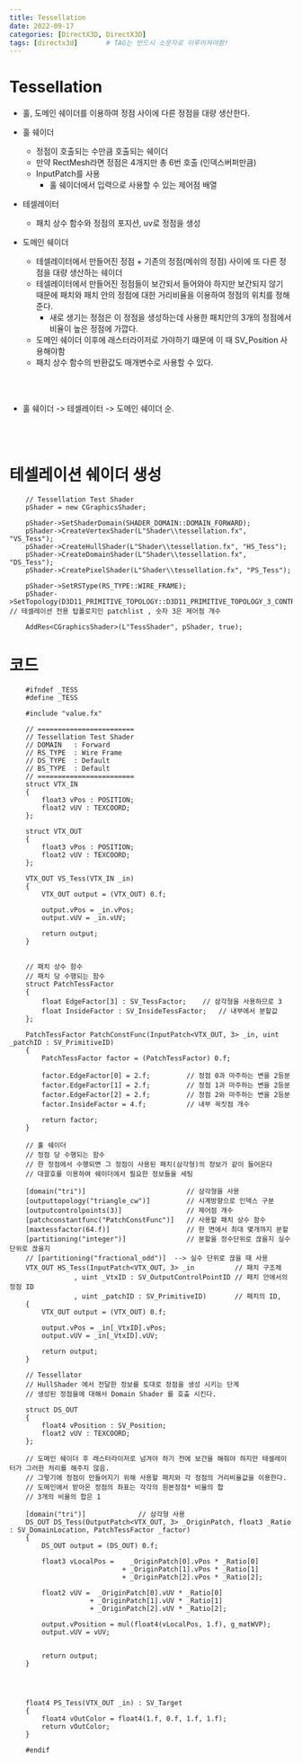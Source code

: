 ```yaml
---
title: Tessellation
date: 2022-09-17
categories: [DirectX3D, DirectX3D]
tags: [directx3d]		# TAG는 반드시 소문자로 이루어져야함!
---
```


Tessellation
==================
* 훌, 도메인 쉐이더를 이용하여 정점 사이에 다른 정점을 대량 생산한다.
* 훌 쉐이더
  * 정점이 호출되는 수만큼 호출되는 쉐이더
  * 만약 RectMesh라면 정점은 4개지만 총 6번 호출 (인덱스버퍼만큼)
  * InputPatch를 사용
    * 훌 쉐이더에서 입력으로 사용할 수 있는 제어점 배열

* 테셀레이터
  * 패치 상수 함수와 정점의 포지션, uv로 정점을 생성
  
* 도메인 쉐이더
  * 테셀레이터에서 만들어진 정점 + 기존의 정점(메쉬의 정점) 사이에 또 다른 정점을 대량 생산하는 쉐이더
  * 테셀레이터에서 만들어진 정점들이 보간되서 들어와야 하지만 보간되지 않기 때문에 패치와 패치 안의 정점에 대한 거리비율을 이용하여 정점의 위치를 정해준다.
    * 새로 생기는 정점은 이 정점을 생성하는데 사용한 패치안의 3개의 정점에서 비율이 높은 정점에 가깝다.
  * 도메인 쉐이더 이후에 래스터라이저로 가야하기 떄문에 이 때 SV_Position 사용해야함
  * 패치 상수 함수의 반환값도 매개변수로 사용할 수 있다.

<br><br>

* 훌 쉐이더 -> 테셀레이터 -> 도메인 쉐이더 순.

<br><br>

테셀레이션 쉐이더 생성
=======================

        // Tessellation Test Shader
        pShader = new CGraphicsShader;

        pShader->SetShaderDomain(SHADER_DOMAIN::DOMAIN_FORWARD);
        pShader->CreateVertexShader(L"Shader\\tessellation.fx", "VS_Tess");
        pShader->CreateHullShader(L"Shader\\tessellation.fx", "HS_Tess");
        pShader->CreateDomainShader(L"Shader\\tessellation.fx", "DS_Tess");
        pShader->CreatePixelShader(L"Shader\\tessellation.fx", "PS_Tess");

        pShader->SetRSType(RS_TYPE::WIRE_FRAME);
        pShader->SetTopology(D3D11_PRIMITIVE_TOPOLOGY::D3D11_PRIMITIVE_TOPOLOGY_3_CONTROL_POINT_PATCHLIST); // 테셀레이션 전용 탑폴로지인 patchlist , 숫자 3은 제어점 개수
        
        AddRes<CGraphicsShader>(L"TessShader", pShader, true);

코드
==================

        #ifndef _TESS
        #define _TESS

        #include "value.fx"

        // ========================
        // Tessellation Test Shader
        // DOMAIN   : Forward
        // RS_TYPE  : Wire Frame
        // DS_TYPE  : Default
        // BS_TYPE  : Default
        // ========================
        struct VTX_IN
        {
            float3 vPos : POSITION;
            float2 vUV : TEXCOORD;
        };

        struct VTX_OUT
        {
            float3 vPos : POSITION;
            float2 vUV : TEXCOORD;
        };

        VTX_OUT VS_Tess(VTX_IN _in)
        {
            VTX_OUT output = (VTX_OUT) 0.f;
            
            output.vPos = _in.vPos;
            output.vUV = _in.vUV;
            
            return output;
        }


        // 패치 상수 함수
        // 패치 당 수행되는 함수
        struct PatchTessFactor
        {
            float EdgeFactor[3] : SV_TessFactor;    // 삼각형을 사용하므로 3
            float InsideFactor : SV_InsideTessFactor;   // 내부에서 분할값
        };

        PatchTessFactor PatchConstFunc(InputPatch<VTX_OUT, 3> _in, uint _patchID : SV_PrimitiveID)
        {
            PatchTessFactor factor = (PatchTessFactor) 0.f;
            
            factor.EdgeFactor[0] = 2.f;         // 정점 0과 마주하는 변을 2등분
            factor.EdgeFactor[1] = 2.f;         // 정점 1과 마주하는 변을 2등분
            factor.EdgeFactor[2] = 2.f;         // 정점 2와 마주하는 변을 2등분 
            factor.InsideFactor = 4.f;          // 내부 꼭짓점 개수
            
            return factor;
        }

        // 훌 쉐이더
        // 정점 당 수행되는 함수
        // 한 정점에서 수행되면 그 정점이 사용된 패치(삼각형)의 정보가 같이 들어온다
        // 대괄호를 이용하여 쉐이더에서 필요한 정보들을 세팅

        [domain("tri")]                         // 삼각형을 사용
        [outputtopology("triangle_cw")]         // 시계방향으로 인덱스 구분
        [outputcontrolpoints(3)]                // 제어점 개수
        [patchconstantfunc("PatchConstFunc")]   // 사용할 패치 상수 함수
        [maxtessfactor(64.f)]                   // 한 면에서 최대 몇개까지 분할
        [partitioning("integer")]               // 분할을 정수단위로 끊을지 실수단위로 끊을지
        // [partitioning("fractional_odd")]  --> 실수 단위로 끊을 때 사용
        VTX_OUT HS_Tess(InputPatch<VTX_OUT, 3> _in          // 패치 구조체
                    , uint _VtxID : SV_OutputControlPointID // 패치 안에서의 정점 ID
                    , uint _patchID : SV_PrimitiveID)       // 패치의 ID,
        {
            VTX_OUT output = (VTX_OUT) 0.f;

            output.vPos = _in[_VtxID].vPos;
            output.vUV = _in[_VtxID].vUV;
            
            return output;
        }

        // Tessellator
        // HullShader 에서 전달한 정보를 토대로 정점을 생성 시키는 단계
        // 생성된 정점을에 대해서 Domain Shader 를 호출 시킨다.

        struct DS_OUT
        {
            float4 vPosition : SV_Position;
            float2 vUV : TEXCOORD;
        };

        // 도메인 쉐이더 후 래스터라이저로 넘겨야 하기 전에 보간을 해줘야 하지만 테셀레이터가 그러한 처리를 해주지 않음.
        // 그렇기에 정점이 만들어지기 위해 사용할 패치와 각 정점의 거리비율값을 이용한다.
        // 도메인에서 받아온 정점의 좌표는 각각의 원본정점* 비율의 합 
        // 3개의 비율의 합은 1

        [domain("tri")]             // 삼각형 사용
        DS_OUT DS_Tess(OutputPatch<VTX_OUT, 3> _OriginPatch, float3 _Ratio : SV_DomainLocation, PatchTessFactor _factor)
        {
            DS_OUT output = (DS_OUT) 0.f;

            float3 vLocalPos =    _OriginPatch[0].vPos * _Ratio[0] 
                                + _OriginPatch[1].vPos * _Ratio[1] 
                                + _OriginPatch[2].vPos * _Ratio[2];
            
            float2 vUV =  _OriginPatch[0].vUV * _Ratio[0]
                        + _OriginPatch[1].vUV * _Ratio[1]
                        + _OriginPatch[2].vUV * _Ratio[2];
            
            output.vPosition = mul(float4(vLocalPos, 1.f), g_matWVP);
            output.vUV = vUV;
            
            
            return output;
        }




        float4 PS_Tess(VTX_OUT _in) : SV_Target
        {
            float4 vOutColor = float4(1.f, 0.f, 1.f, 1.f);    
            return vOutColor;
        }

        #endif
